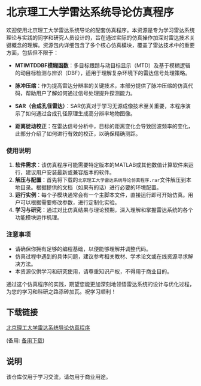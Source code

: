 # 北京理工大学雷达系统导论仿真程序

欢迎使用北京理工大学雷达系统导论的配套仿真程序。本资源是专为学习雷达系统理论与实践的同学和研究人员设计的，旨在通过实际的仿真操作加深对雷达技术关键概念的理解。资源包内详细包含了多个核心仿真模块，覆盖了雷达技术中的重要方面，包括但不限于：

- **MTIMTDDBF模糊函数**：多目标跟踪与动目标显示（MTD）及基于模糊逻辑的动目标检测与辨识（DBF），适用于理解复杂环境下的雷达信号处理策略。
  
- **脉冲压缩**：作为提高雷达分辨率的关键技术，本部分提供了脉冲压缩的仿真代码，帮助用户了解如何通过信号处理提升探测能力。
  
- **SAR（合成孔径雷达）**：SAR仿真对于学习无源成像技术至关重要，本程序演示了如何通过合成孔径原理生成高分辨率地物图像。
  
- **距离徙动校正**：在雷达信号分析中，目标的距离变化会导致回波频率的变化，此部分介绍了如何进行有效的校正，以确保精确测距。

### 使用说明
1. **软件需求**：该仿真程序可能需要特定版本的MATLAB或其他数值计算软件来运行，建议用户安装最新或兼容版本的软件。
2. **解压与配置**：首先将下载的`北京理工大学雷达系统导论仿真程序.rar`文件解压到本地目录。根据提供的文档（如果有的话）进行必要的环境配置。
3. **运行实例**：每个子模块通常会有一个主脚本文件，直接运行即可开始仿真。用户可以根据需要修改参数，进行定制化实验。
4. **学习与研究**：通过对比仿真结果与理论预期，深入理解和掌握雷达系统的各个功能模块运作机理。

### 注意事项
- 请确保你拥有足够的编程基础，以便能够理解并调整代码。
- 仿真过程中遇到的具体问题，建议参考相关教材、学术论文或在线资源寻求解决方法。
- 本资源仅供学习和研究使用，请尊重知识产权，不得用于商业目的。

通过这个仿真程序的实践，期望您能更加深刻地领悟雷达系统的设计与优化过程，为您的学习和科研之路添砖加瓦。祝学习顺利！

## 下载链接
[北京理工大学雷达系统导论仿真程序](https://pan.quark.cn/s/1c122256074e) 

(备用: [备用下载](https://pan.baidu.com/s/1Jefo4__p9__66-GvaYnSnQ?pwd=1234))

## 说明

该仓库仅用于学习交流，请勿用于商业用途。

